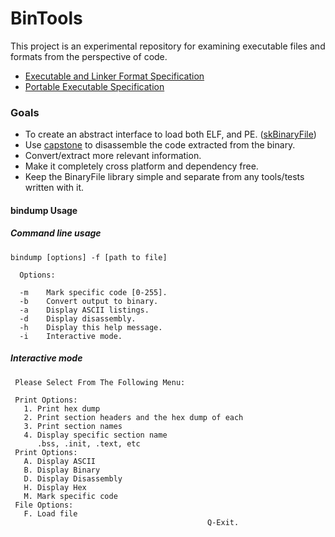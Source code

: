# BinTools
This project is an experimental repository for examining executable files and formats from the perspective of code. 

- [Executable and Linker Format Specification](http://man7.org/linux/man-pages/man5/elf.5.html)
- [Portable Executable Specification](https://docs.microsoft.com/en-us/windows/desktop/Debug/pe-format)


### Goals
- To create an abstract interface to load both ELF, and PE. ([skBinaryFile](https://github.com/CharlesCarley/BinTools/blob/master/Source/skBinaryFile.h))
- Use [capstone](http://www.capstone-engine.org/) to disassemble the code extracted from the binary.
- Convert/extract more relevant information.
- Make it completely cross platform and dependency free.
- Keep the BinaryFile library simple and separate from any tools/tests written with it.




#### bindump Usage


##### Command line usage
```
bindump [options] -f [path to file]
  
  Options:

  -m    Mark specific code [0-255].
  -b    Convert output to binary.
  -a    Display ASCII listings.
  -d    Display disassembly.
  -h    Display this help message.
  -i    Interactive mode.
```



##### Interactive mode
```
 Please Select From The Following Menu:

 Print Options:
   1. Print hex dump
   2. Print section headers and the hex dump of each
   3. Print section names
   4. Display specific section name
      .bss, .init, .text, etc
 Print Options:
   A. Display ASCII
   B. Display Binary
   D. Display Disassembly
   H. Display Hex
   M. Mark specific code
 File Options:
   F. Load file
                                            Q-Exit.
```
